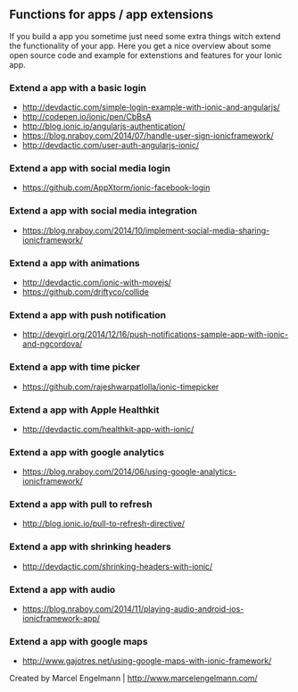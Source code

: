 ## Functions for apps / app extensions

If you build a app you sometime just need some extra things witch extend the functionality of your app. Here you get a nice overview about some open source code and example for extenstions and features for your Ionic app.

### Extend a app with a basic login
* http://devdactic.com/simple-login-example-with-ionic-and-angularjs/
* http://codepen.io/ionic/pen/CbBsA
* http://blog.ionic.io/angularjs-authentication/
* https://blog.nraboy.com/2014/07/handle-user-sign-ionicframework/
* http://devdactic.com/user-auth-angularjs-ionic/

### Extend a app with social media login
* https://github.com/AppXtorm/ionic-facebook-login

### Extend a app with social media integration
* https://blog.nraboy.com/2014/10/implement-social-media-sharing-ionicframework/

### Extend a app with animations
* http://devdactic.com/ionic-with-movejs/
* https://github.com/driftyco/collide

### Extend a app with push notification
* http://devgirl.org/2014/12/16/push-notifications-sample-app-with-ionic-and-ngcordova/

### Extend a app with time picker
* https://github.com/rajeshwarpatlolla/ionic-timepicker

### Extend a app with Apple Healthkit
* http://devdactic.com/healthkit-app-with-ionic/

### Extend a app with google analytics
* https://blog.nraboy.com/2014/06/using-google-analytics-ionicframework/

### Extend a app with pull to refresh
* http://blog.ionic.io/pull-to-refresh-directive/

### Extend a app with shrinking headers
* http://devdactic.com/shrinking-headers-with-ionic/

### Extend a app with audio
* https://blog.nraboy.com/2014/11/playing-audio-android-ios-ionicframework-app/

### Extend a app with google maps
* http://www.gajotres.net/using-google-maps-with-ionic-framework/

Created by Marcel Engelmann | http://www.marcelengelmann.com/

